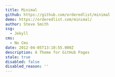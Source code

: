 ```yaml
---
title: Minimal
github: https://github.com/orderedlist/minimal
demo: https://orderedlist.com/minimal/
author: Steve Smith
ssg:
  - Jekyll
cms:
  - No Cms
date: 2012-04-05T13:10:55.000Z
description: A Theme for GitHub Pages
stale: true
disabled: false
disabled_reason: ''
---
```

